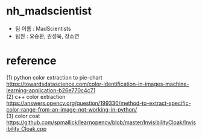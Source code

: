 # nh_madscientist
- 팀 이름 : MadScientists    
- 팀원 : 오승환, 권성욱, 장소연   

# reference   
(1) python color extraction to pie-chart   
https://towardsdatascience.com/color-identification-in-images-machine-learning-application-b26e770c4c71   
(2) c++ color extraction   
https://answers.opencv.org/question/199330/method-to-extract-specific-color-range-from-an-image-not-working-in-python/   
(3) color coat   
https://github.com/spmallick/learnopencv/blob/master/InvisibilityCloak/Invisibility_Cloak.cpp   
